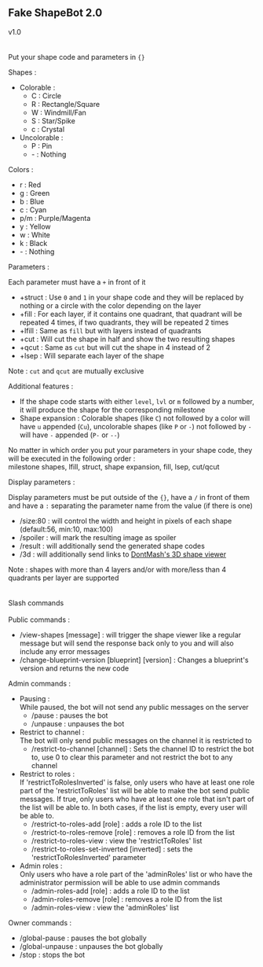 <h2>Fake ShapeBot 2.0</h2>

v1.0
<br>
<br>
<br>
Put your shape code and parameters in `{}`

Shapes :

- Colorable :
  - C : Circle
  - R : Rectangle/Square
  - W : Windmill/Fan
  - S : Star/Spike
  - c : Crystal
- Uncolorable :
  - P : Pin
  - \- : Nothing

Colors :

- r : Red
- g : Green
- b : Blue
- c : Cyan
- p/m : Purple/Magenta
- y : Yellow
- w : White
- k : Black
- \- : Nothing

Parameters :

Each parameter must have a `+` in front of it

- +struct : Use `0` and `1` in your shape code and they will be replaced by nothing or a circle with the color depending on the layer
- +fill : For each layer, if it contains one quadrant, that quadrant will be repeated 4 times, if two quadrants, they will be repeated 2 times
- +lfill : Same as `fill` but with layers instead of quadrants
- +cut : Will cut the shape in half and show the two resulting shapes
- +qcut : Same as `cut` but will cut the shape in 4 instead of 2
- +lsep : Will separate each layer of the shape

Note : `cut` and `qcut` are mutually exclusive

Additional features :

- If the shape code starts with either `level`, `lvl` or `m` followed by a number, it will produce the shape for the corresponding milestone
- Shape expansion : Colorable shapes (like `C`) not followed by a color will have `u` appended (`Cu`), uncolorable shapes (like `P` or `-`) not followed by `-` will have `-` appended (`P-` or `--`)

No matter in which order you put your parameters in your shape code, they will be executed in the following order :<br>
milestone shapes, lfill, struct, shape expansion, fill, lsep, cut/qcut

Display parameters :

Display parameters must be put outside of the `{}`, have a `/` in front of them and have a `:` separating the parameter name from the value (if there is one)

- /size:80 : will control the width and height in pixels of each shape (default:56, min:10, max:100)
- /spoiler : will mark the resulting image as spoiler
- /result : will additionally send the generated shape codes
- /3d : will additionally send links to [DontMash's 3D shape viewer](https://shapez.soren.codes/shape)

Note : shapes with more than 4 layers and/or with more/less than 4 quadrants per layer are supported
<br>
<br>
<br>
Slash commands
<br>
<br>
Public commands :

- /view-shapes [message] : will trigger the shape viewer like a regular message but will send the response back only to you and will also include any error messages
- /change-blueprint-version [blueprint] [version] : Changes a blueprint's version and returns the new code

Admin commands :

- Pausing :<br>
  While paused, the bot will not send any public messages on the server
  - /pause : pauses the bot
  - /unpause : unpauses the bot
- Restrict to channel :<br>
  The bot will only send public messages on the channel it is restricted to
  - /restrict-to-channel [channel] : Sets the channel ID to restrict the bot to, use 0 to clear this parameter and not restrict the bot to any channel
- Restrict to roles :<br>
  If 'restrictToRolesInverted' is false, only users who have at least one role part of the 'restrictToRoles' list will be able to make the bot send public messages. If true, only users who have at least one role that isn't part of the list will be able to. In both cases, if the list is empty, every user will be able to.
  - /restrict-to-roles-add [role] : adds a role ID to the list
  - /restrict-to-roles-remove [role] : removes a role ID from the list
  - /restrict-to-roles-view : view the 'restrictToRoles' list
  - /restrict-to-roles-set-inverted [inverted] : sets the 'restrictToRolesInverted' parameter
- Admin roles :<br>
  Only users who have a role part of the 'adminRoles' list or who have the administrator permission will be able to use admin commands
  - /admin-roles-add [role] : adds a role ID to the list
  - /admin-roles-remove [role] : removes a role ID from the list
  - /admin-roles-view : view the 'adminRoles' list

Owner commands :

- /global-pause : pauses the bot globally
- /global-unpause : unpauses the bot globally
- /stop : stops the bot